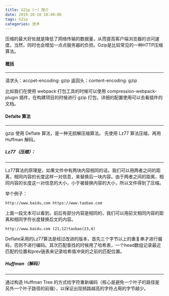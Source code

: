 ```yaml
---
title: GZip（一）简介
date: 2019-10-10 18:40:06
tags: GZip
categories: 技术
---
```


压缩的最大好处就是降低了网络传输的数据量，从而提高客户端浏览器的访问速度。当然，同时也会增加一点点服务器的负担。Gzip是比较常见的一种HTTP压缩算法。

<!-- more -->

#### 概括
--- 
请求头：accpet-encoding: gzip 
返回头：content-encoding: gzip 

比如我们在使用 webpack 打包工具的时候可以使用 compression-webpack-plugin 插件，在构建项目的时候进行 gzip 打包，详细的配置使用可以去看插件的文档。
#### Defalte 算法
--- 
gzip 使用 Deflate 算法，是一种无损解压缩算法。
先使用 Lz77 算法压缩，再用 Huffman 解码。
##### Lz77（压缩）：
--- 
Lz77算法的原理是，如果文件中有两块内容相同的话，我们可以用两者之间的距离，相同内容的长度这样一对信息，来替换后一块内容。由于两者之间的距离，相同内容的长度这一对信息的大小，小于被替换内容的大小，所以文件得到了压缩。


举个例子：
```
http://www.baidu.com https://www.taobao.com
```
上面一段文本可以看到，前后有部分内容是相同的，我们可以用前文相同内容的距离和相同字符长度替换后文的内容。
```
http://www.baidu.com (21,12)taobao(23,4)
```

Deflate采用的Lz77算法是经过改进的版本，首先三个字节以上的重复串才进行偏码，否则不进行编码。其次匹配查找的时候用了哈希表，一个head数组记录最近匹配的位置和prev链表来记录哈希值冲突的之前的匹配位置。


##### Huffman（解码）
---

通过构造 Huffman Tree 的方式给字符重新编码（核心是避免一个叶子的路径是另外一个叶子路径的前缀），以保证出现频路越高的字符占用的字节越少。